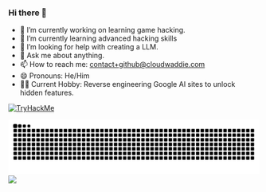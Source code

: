 ### Hi there 👋
- 🔭 I’m currently working on learning game hacking.
- 🌱 I’m currently learning advanced hacking skills
- 🤔 I’m looking for help with creating a LLM.
- 💬 Ask me about anything.
- 📫 How to reach me: contact+github@cloudwaddie.com
- 😄 Pronouns: He/Him
- 🐱‍💻 Current Hobby: Reverse engineering Google AI sites to unlock hidden features.

[![TryHackMe](https://tryhackme-badges.s3.amazonaws.com/sirhaxalot.png)](https://tryhackme.com/p/sirhaxalot)


<img src="https://raw.githubusercontent.com/cloudwaddie/cloudwaddie/output/snake.svg" alt="Snake animation" />
<img src="https://github-readme-stats.vercel.app/api?username=cloudwaddie&theme=vue-dark&show_icons=true&hide_border=true&count_private=true" />

